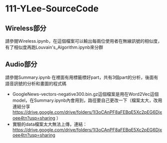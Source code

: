 # 111-YLee-SourceCode
## Wireless部分
請參閱Wireless.ipynb，在這個檔案可以輸出每兩位使用者在無線訊號的相似度，有了相似度再跑Louvain's_Algorithm.ipynb來分群

## Audio部分
請參閱Summary.ipynb
在裡面有用標籤標好part，共有3個part的分析，後面有語音訊號的分析和畫圖的程式碼

* GoogleNews-vectors-negative300.bin.gz這個檔案是用在Word2Vec這個model，在Summary.ipynb內會用到，路徑要自己更改一下（檔案太大，改用連結分享 https://drive.google.com/drive/folders/1I3oCAnPF8aFEBqE5Xc2pEG6Djxoee4tn?usp=sharing ）
* 實驗的data檔案太大無法上傳，連結：https://drive.google.com/drive/folders/1I3oCAnPF8aFEBqE5Xc2pEG6Djxoee4tn?usp=sharing